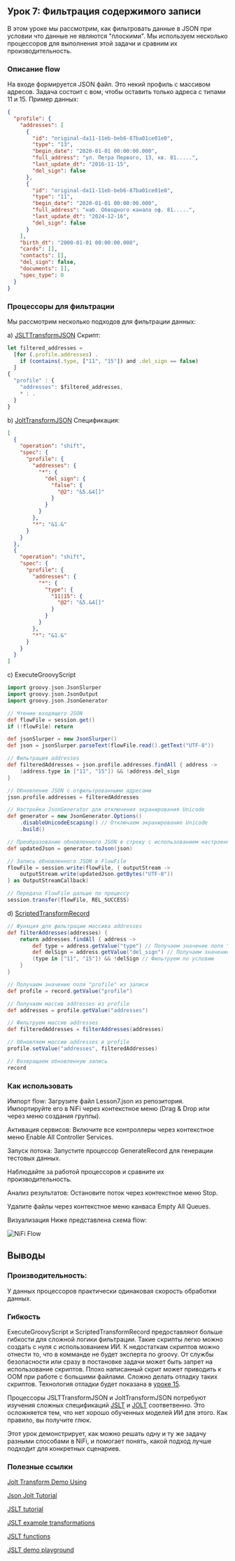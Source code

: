 ## Урок 7: Фильтрация содержимого записи
В этом уроке мы рассмотрим, как фильтровать данные в JSON при условии что данные не являются "плоскими". 
Мы используем несколько процессоров для выполнения этой задачи и сравним их производительность.

### Описание flow
На входе формируется JSON файл. Это некий профиль с массивом адресов.
Задача состоит с вом, чтобы оставить только адреса с типами 11 и 15.
Пример данных:
```json
{
  "profile": {
    "addresses": [
      {
        "id": "original-da11-11eb-beb6-87ba01ce01e0",
        "type": "13",
        "begin_date": "2020-01-01 00:00:00.000",
        "full_address": "ул. Петра Первого, 13, кв. 81.....",
        "last_update_dt": "2016-11-15",
        "del_sign": false
      },
      {
        "id": "original-da11-11eb-beb6-87ba01ce01e0",
        "type": "11",
        "begin_date": "2020-01-01 00:00:00.000",
        "full_address": "наб. Обводного канала оф. 81.....",
        "last_update_dt": "2024-12-16",
        "del_sign": false
      }
    ],
    "birth_dt": "2000-01-01 00:00:00.000",
    "cards": [],
    "contacts": [],
    "del_sign": false,
    "documents": [],
    "spec_type": 0
  }
}
```

### Процессоры для фильтрации
Мы рассмотрим несколько подходов для фильтрации данных:

a) [JSLTTransformJSON](https://nifi.apache.org/docs/nifi-docs/components/org.apache.nifi/nifi-jslt-nar/1.26.0/org.apache.nifi.processors.jslt.JSLTTransformJSON/)
Скрипт:
```javascript
let filtered_addresses = 
  [for (.profile.addresses) .
    if (contains(.type, ["11", "15"]) and .del_sign == false)
  ]
{
  "profile" : {
    "addresses": $filtered_addresses,
    * : .
  }
}

```

b) [JoltTransformJSON]([url](https://nifi.apache.org/docs/nifi-docs/components/org.apache.nifi/nifi-standard-nar/1.19.0/org.apache.nifi.processors.standard.JoltTransformJSON/index.html))
Спецификация:
```json
[
  {
    "operation": "shift",
    "spec": {
      "profile": {
        "addresses": {
          "*": {
            "del_sign": {
              "false": {
                "@2": "&5.&4[]"
              }
            }
          }
        },
        "*": "&1.&"
      }
    }
  },
  {
    "operation": "shift",
    "spec": {
      "profile": {
        "addresses": {
          "*": {
            "type": {
              "11|15": {
                "@2": "&5.&4[]"
              }
            }
          }
        },
        "*": "&1.&"
      }
    }
  }
]

```

c) ExecuteGroovyScript 
```groovy
import groovy.json.JsonSlurper
import groovy.json.JsonOutput
import groovy.json.JsonGenerator

// Чтение входящего JSON
def flowFile = session.get()
if (!flowFile) return

def jsonSlurper = new JsonSlurper()
def json = jsonSlurper.parseText(flowFile.read().getText("UTF-8"))

// Фильтрация addresses
def filteredAddresses = json.profile.addresses.findAll { address ->
    (address.type in ["11", "15"]) && !address.del_sign
}

// Обновление JSON с отфильтрованными адресами
json.profile.addresses = filteredAddresses

// Настройка JsonGenerator для отключения экранирования Unicode
def generator = new JsonGenerator.Options()
    .disableUnicodeEscaping() // Отключаем экранирование Unicode
    .build()

// Преобразование обновленного JSON в строку с использованием настроенного генератора
def updatedJson = generator.toJson(json)

// Запись обновленного JSON в FlowFile
flowFile = session.write(flowFile, { outputStream ->
    outputStream.write(updatedJson.getBytes("UTF-8"))
} as OutputStreamCallback)

// Передача FlowFile дальше по процессу
session.transfer(flowFile, REL_SUCCESS)
```

d) [ScriptedTransformRecord]([url](https://nifi.apache.org/docs/nifi-docs/components/org.apache.nifi/nifi-scripting-nar/1.24.0/org.apache.nifi.processors.script.ScriptedTransformRecord/)) 
```groovy
// Функция для фильтрации массива addresses
def filterAddresses(addresses) {
    return addresses.findAll { address ->
        def type = address.getValue("type") // Получаем значение поля "type"
        def delSign = address.getValue("del_sign") // Получаем значение поля "del_sign"
        (type in ["11", "15"]) && !delSign // Фильтруем по условию
    }
}

// Получаем значение поля "profile" из записи
def profile = record.getValue("profile")

// Получаем массив addresses из profile
def addresses = profile.getValue("addresses")

// Фильтруем массив addresses
def filteredAddresses = filterAddresses(addresses)

// Обновляем массив addresses в profile
profile.setValue("addresses", filteredAddresses)

// Возвращаем обновленную запись
record
```

### Как использовать
Импорт flow:
Загрузите файл Lesson7.json из репозитория.
Импортируйте его в NiFi через контекстное меню (Drag & Drop или через меню создания группы).

Активация сервисов:
Включите все контроллеры через контекстное меню Enable All Controller Services.

Запуск потока:
Запустите процессор GenerateRecord для генерации тестовых данных.

Наблюдайте за работой процессоров и сравните их производительность.

Анализ результатов:
Остановите поток через контекстное меню Stop.

Удалите файлы через контекстное меню канваса Empty All Queues.

Визуализация
Ниже представлена схема flow:

![NiFi Flow](pipeline.png)

## Выводы
### Производительность:
У данных процессоров практически одинаковая скорость обработки данных.

### Гибкость
ExecuteGroovyScript и ScriptedTransformRecord предоставляют больше гибкости для сложной логики фильтрации.
Такие скрипты легко можно создать с нуля с использованием ИИ.
К недостаткам скриптов можно отнести то, что в комманде не будет эксперта по groovy. 
От службы безопасности или сразу в постановке задачи может быть запрет на использование скриптов.
Плохо написанный скрит может приводить к OOM при работе с большими файлами.
Сложно делать отладку таких скриптов. Технология отладки будет показана в [уроке 15](https://github.com/vomikan/NiFi_Lab/tree/main/Lesson15).

Процессоры JSLTTransformJSON и JoltTransformJSON потребуют изучения сложных спецификаций [JSLT](https://github.com/schibsted/jslt/blob/master/functions.md?ysclid=lzsp7ge8f0491677772) и [JOLT](https://lucabiscotti.github.io/jolt-guide.github.io/) соответвенно.
Это осложняется тем, что нет хорошо обученных моделей ИИ для этого. Как правило, вы получите глюк. 

Этот урок демонстрирует, как можно решать одну и ту же задачу разными способами в NiFi, и помогает понять, какой подход лучше подходит для конкретных сценариев.

### Полезные ссылки
[Jolt Transform Demo Using](https://jolt-demo.appspot.com/)

[Json Jolt Tutorial](https://cool-cheng.blogspot.com/2019/12/json-jolt-tutorial.html)

[JSLT tutorial](https://github.com/schibsted/jslt/blob/master/tutorial.md)

[JSLT example transformations](https://github.com/schibsted/jslt/blob/master/examples/README.md)

[JSLT functions](https://github.com/schibsted/jslt/blob/master/functions.md?ysclid=lzsp7ge8f0491677772)

[JSLT demo playground](https://www.garshol.priv.no/jslt-demo)


